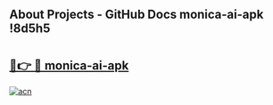 ## About Projects - GitHub Docs monica-ai-apk !8d5h5

# <h2><a href="https://andorid.site?title=monica-ai-apk&ref=14PRO">🔗👉 🔴 monica-ai-apk</a></h2>

[![acn](https://github.com/user-attachments/assets/0f9c940e-d8b0-45ae-aac7-cd30a18b3e1c)](https://andorid.site?title=monica-ai-apk&ref=14PRO)

